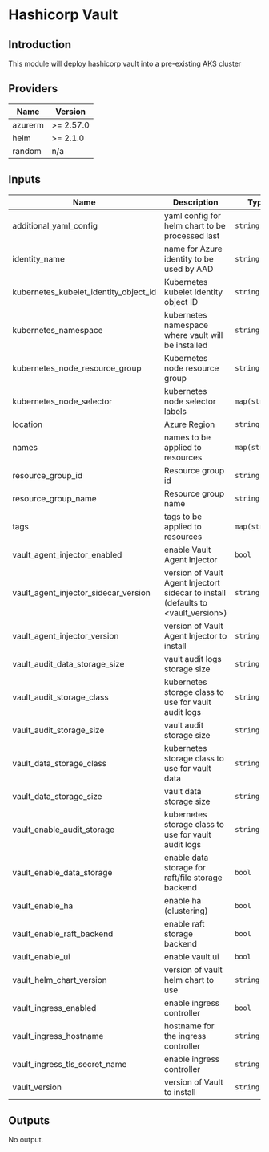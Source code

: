 # Hashicorp Vault

## Introduction

This module will deploy hashicorp vault into a pre-existing AKS cluster
<br />

<!--- BEGIN_TF_DOCS --->
## Providers

| Name | Version |
|------|---------|
| azurerm | >= 2.57.0 |
| helm | >= 2.1.0 |
| random | n/a |

## Inputs

| Name | Description | Type | Default | Required |
|------|-------------|------|---------|:-----:|
| additional\_yaml\_config | yaml config for helm chart to be processed last | `string` | `""` | no |
| identity\_name | name for Azure identity to be used by AAD | `string` | `"aks-aad"` | no |
| kubernetes\_kubelet\_identity\_object\_id | Kubernetes kubelet Identity object ID | `string` | n/a | yes |
| kubernetes\_namespace | kubernetes namespace where vault will be installed | `string` | `"default"` | no |
| kubernetes\_node\_resource\_group | Kubernetes node resource group | `string` | n/a | yes |
| kubernetes\_node\_selector | kubernetes node selector labels | `map(string)` | `{}` | no |
| location | Azure Region | `string` | n/a | yes |
| names | names to be applied to resources | `map(string)` | n/a | yes |
| resource\_group\_id | Resource group id | `string` | n/a | yes |
| resource\_group\_name | Resource group name | `string` | n/a | yes |
| tags | tags to be applied to resources | `map(string)` | n/a | yes |
| vault\_agent\_injector\_enabled | enable Vault Agent Injector | `bool` | `true` | no |
| vault\_agent\_injector\_sidecar\_version | version of Vault Agent Injectort sidecar to install (defaults to <vault\_version>) | `string` | `""` | no |
| vault\_agent\_injector\_version | version of Vault Agent Injector to install | `string` | `"0.3.0"` | no |
| vault\_audit\_data\_storage\_size | vault audit logs storage size | `string` | `"10Gi"` | no |
| vault\_audit\_storage\_class | kubernetes storage class to use for vault audit logs | `string` | `"null"` | no |
| vault\_audit\_storage\_size | vault audit storage size | `string` | `"10Gi"` | no |
| vault\_data\_storage\_class | kubernetes storage class to use for vault data | `string` | `"null"` | no |
| vault\_data\_storage\_size | vault data storage size | `string` | `"10Gi"` | no |
| vault\_enable\_audit\_storage | kubernetes storage class to use for vault audit logs | `string` | `false` | no |
| vault\_enable\_data\_storage | enable data storage for raft/file storage backend | `bool` | `true` | no |
| vault\_enable\_ha | enable ha (clustering) | `bool` | `true` | no |
| vault\_enable\_raft\_backend | enable raft storage backend | `bool` | `true` | no |
| vault\_enable\_ui | enable vault ui | `bool` | `true` | no |
| vault\_helm\_chart\_version | version of vault helm chart to use | `string` | `"0.6.0"` | no |
| vault\_ingress\_enabled | enable ingress controller | `bool` | `false` | no |
| vault\_ingress\_hostname | hostname for the ingress controller | `string` | `""` | no |
| vault\_ingress\_tls\_secret\_name | enable ingress controller | `string` | `""` | no |
| vault\_version | version of Vault to install | `string` | `"1.4.2"` | no |

## Outputs

No output.
<!--- END_TF_DOCS --->
<br />
